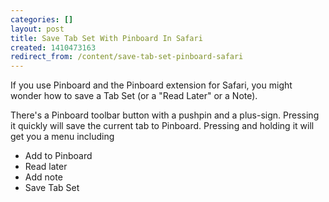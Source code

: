 ```yaml
---
categories: []
layout: post
title: Save Tab Set With Pinboard In Safari
created: 1410473163
redirect_from: /content/save-tab-set-pinboard-safari
---
```

If you use Pinboard and the Pinboard extension for Safari, you might wonder how to save a Tab Set (or a "Read Later" or a Note).

There's a Pinboard toolbar button with a pushpin and a plus-sign. Pressing it quickly will save the current tab to Pinboard.  Pressing and holding it will get you a menu including

* Add to Pinboard
* Read later
* Add note
* Save Tab Set
